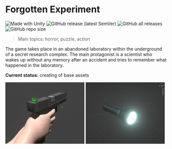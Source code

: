 # Forgotten Experiment
<div>
  <img alt="Made with Unity" src="https://img.shields.io/badge/Made%20with-Unity-57b9d3.svg?style=flat&logo=unity">
  <img alt="GitHub release (latest SemVer)" src="https://img.shields.io/github/v/release/0xMartin/ForgottenExperiment">
  <img alt="GitHub all releases" src="https://img.shields.io/github/downloads/0xMartin/ForgottenExperiment/total">
  <img alt="GitHub repo size" src="https://img.shields.io/github/repo-size/0xMartin/ForgottenExperiment">
</div>
  
> Main topics: horror, puzzle, action

The game takes place in an abandoned laboratory within the underground of a secret research complex. The main protagonist is a scientist who wakes up without any memory after an accident and tries to remember what happened in the laboratory.

__Current status:__ creating of base assets

<div>
  <img src="./Doc/img1.png" width="49%">
  <img src="./Doc/img2.png" width="49%">
</div>
